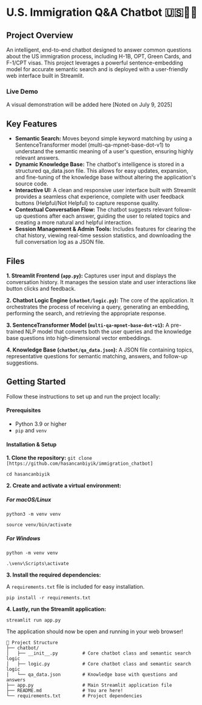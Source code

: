 # U.S. Immigration Q&A Chatbot 🇺🇸🤖🦅
## Project Overview
An intelligent, end-to-end chatbot designed to answer common questions about the US immigration process, including H-1B, OPT, Green Cards, and F-1/CPT visas. This project leverages a powerful sentence-embedding model for accurate semantic search and is deployed with a user-friendly web interface built in Streamlit.

### Live Demo
A visual demonstration will be added here [Noted on July 9, 2025]

## Key Features
- **Semantic Search:** Moves beyond simple keyword matching by using a SentenceTransformer model (multi-qa-mpnet-base-dot-v1) to understand the semantic meaning of a user's question, ensuring highly relevant answers.
- **Dynamic Knowledge Base:** The chatbot's intelligence is stored in a structured qa_data.json file. This allows for easy updates, expansion, and fine-tuning of the knowledge base without altering the application's source code.
- **Interactive UI:** A clean and responsive user interface built with Streamlit provides a seamless chat experience, complete with user feedback buttons (Helpful/Not Helpful) to capture response quality.
- **Contextual Conversation Flow:** The chatbot suggests relevant follow-up questions after each answer, guiding the user to related topics and creating a more natural and helpful interaction.
- **Session Management & Admin Tools:** Includes features for clearing the chat history, viewing real-time session statistics, and downloading the full conversation log as a JSON file.

## Files
**1. Streamlit Frontend (`app.py`):** Captures user input and displays the conversation history. It manages the session state and user interactions like button clicks and feedback.

**2. Chatbot Logic Engine (`chatbot/logic.py`):** The core of the application. It orchestrates the process of receiving a query, generating an embedding, performing the search, and retrieving the appropriate response.

**3. SentenceTransformer Model (`multi-qa-mpnet-base-dot-v1`):** A pre-trained NLP model that converts both the user queries and the knowledge base questions into high-dimensional vector embeddings.

**4. Knowledge Base (`chatbot/qa_data.json`):** A JSON file containing topics, representative questions for semantic matching, answers, and follow-up suggestions.


## Getting Started
Follow these instructions to set up and run the project locally:

#### Prerequisites
- Python 3.9 or higher
- `pip` and `venv`

#### Installation & Setup

**1. Clone the repository:**
`git clone [https://github.com/hasancanbiyik/immigration_chatbot]`

`cd hasancanbiyik`


**2. Create and activate a virtual environment:**

##### For macOS/Linux
`python3 -m venv venv`

`source venv/bin/activate`

##### For Windows
`python -m venv venv`

`.\venv\Scripts\activate`

**3. Install the required dependencies:**

A `requirements.txt` file is included for easy installation.

`pip install -r requirements.txt`

**4. Lastly, run the Streamlit application:**

`streamlit run app.py`

The application should now be open and running in your web browser!

```text
📁 Project Structure
├── chatbot/
│   ├── __init__.py         # Core chatbot class and semantic search logic
│   ├── logic.py            # Core chatbot class and semantic search logic
│   └── qa_data.json        # Knowledge base with questions and answers
├── app.py                  # Main Streamlit application file
├── README.md               # You are here!
└── requirements.txt        # Project dependencies
```











